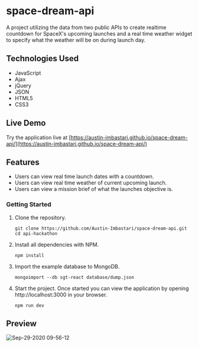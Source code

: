 # space-dream-api

A project utilizing the data from two public APIs to create realtime countdown for SpaceX's upcoming
launches and a real time weather widget to specify what the weather will be on during launch day.

## Technologies Used

- JavaScript
- Ajax
- jQuery
- JSON
- HTML5
- CSS3

## Live Demo

Try the application live at [https://austin-imbastari.github.io/space-dream-api/](https://austin-imbastari.github.io/space-dream-api/)

## Features

- Users can view real time launch dates with a countdown.
- Users can view real time weather of current upcoming launch.
- Users can view a mission brief of what the launches objective is.


### Getting Started

1. Clone the repository.

    ```shell
    git clone https://github.com/Austin-Imbastari/space-dream-api.git
    cd api-hackathon
    ```

1. Install all dependencies with NPM.

    ```shell
    npm install
    ```

1. Import the example database to MongoDB.

    ```shell
    mongoimport --db sgt-react database/dump.json
    ```

1. Start the project. Once started you can view the application by opening http://localhost:3000 in your browser.

    ```shell
    npm run dev
    ```
    
## Preview

![Sep-29-2020 09-56-12](https://user-images.githubusercontent.com/55529532/94606333-2a488600-024f-11eb-8c44-952ba518a253.gif)
